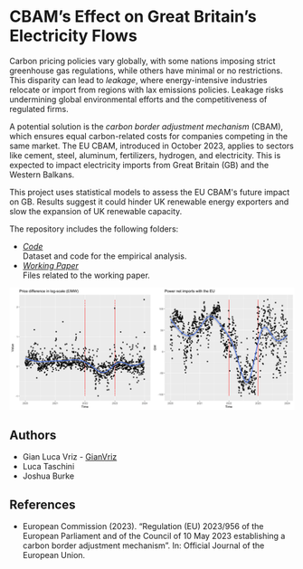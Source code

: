 # CBAM’s Effect on Great Britain’s Electricity Flows
Carbon pricing policies vary globally, with some nations imposing strict greenhouse gas regulations, while others have minimal or no restrictions. This disparity can lead to *leakage*, where energy-intensive industries relocate or import from regions with lax emissions policies. Leakage risks undermining global environmental efforts and the competitiveness of regulated firms.

A potential solution is the *carbon border adjustment mechanism* (CBAM), which ensures equal carbon-related costs for companies competing in the same market. The EU CBAM, introduced in October 2023, applies to sectors like cement, steel, aluminum, fertilizers, hydrogen, and electricity. This is expected to impact electricity imports from Great Britain (GB) and the Western Balkans.

This project uses statistical models to assess the EU CBAM's future impact on GB. Results suggest it could hinder UK renewable energy exporters and slow the expansion of UK renewable capacity.

The repository includes the following folders:
* *[Code](https://github.com/GianVriz/CBAM-electricity-GB-/tree/main/Code)* \
   Dataset and code for the empirical analysis.
* *[Working Paper](https://github.com/GianVriz/CBAM-electricity-GB-/tree/main/Working%20Paper)* \
   Files related to the working paper.

<p align="center">
<img src="https://github.com/GianVriz/CBAM-electricity-GB-/blob/main/Working%20Paper/Multi_plot_policy2-1.png" alt="drawing" width="1000"/>
<p>



## Authors
* Gian Luca Vriz - [GianVriz](https://github.com/GianVriz)
* Luca Taschini
* Joshua Burke

## References
* European Commission (2023). “Regulation (EU) 2023/956 of the European Parliament and of the Council of 10 May 2023 establishing a carbon border adjustment mechanism”. In: Official Journal of the European Union.

